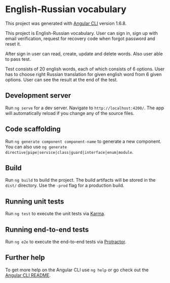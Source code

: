# English-Russian vocabulary

This project was generated with [Angular CLI](https://github.com/angular/angular-cli) version 1.6.8.

This project is English-Russian vocabulary. User can sign in, sign up with email verification, request for recovery code when forgot password and reset it.

After sign in user can read, create, update and delete words. Also user able to pass test.

Test consists of 20 english words, each of which consists of 6 options. User has to choose right Russian translation for given english word from 6 given options. User can see the result at the end of the test.

## Development server

Run `ng serve` for a dev server. Navigate to `http://localhost:4200/`. The app will automatically reload if you change any of the source files.

## Code scaffolding

Run `ng generate component component-name` to generate a new component. You can also use `ng generate directive|pipe|service|class|guard|interface|enum|module`.

## Build

Run `ng build` to build the project. The build artifacts will be stored in the `dist/` directory. Use the `-prod` flag for a production build.

## Running unit tests

Run `ng test` to execute the unit tests via [Karma](https://karma-runner.github.io).

## Running end-to-end tests

Run `ng e2e` to execute the end-to-end tests via [Protractor](http://www.protractortest.org/).

## Further help

To get more help on the Angular CLI use `ng help` or go check out the [Angular CLI README](https://github.com/angular/angular-cli/blob/master/README.md).
